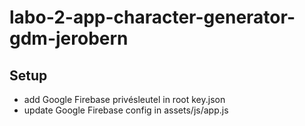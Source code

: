# labo-2-app-character-generator-gdm-jerobern

## Setup
* add Google Firebase privésleutel in root key.json
* update Google Firebase config in assets/js/app.js
